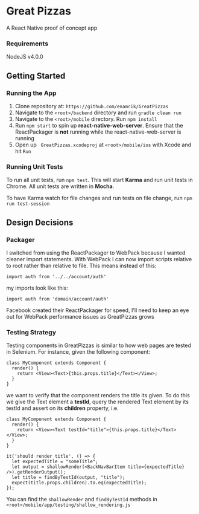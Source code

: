 # Great Pizzas

A React Native proof of concept app

### Requirements

NodeJS v4.0.0 

## Getting Started

### Running the App

1. Clone repository at: `https://github.com/enamrik/GreatPizzas`
2. Navigate to the `<root>/backend` directory and run `gradle clean run`
3. Navigate to the `<root>/mobile` directory. Run `npm install`
4. Run `npm start` to spin up  **react-native-web-server**. Ensure that the ReactPackager is **not** running while the react-native-web-server is running
5. Open up ` GreatPizzas.xcodeproj`  at `<root>/mobile/ios` with Xcode and hit `Run`

### Running Unit Tests

To run all unit tests, run `npm test`. This will start **Karma** and run unit tests in Chrome. All unit tests are written in **Mocha**.

To have Karma watch for file changes and run tests on file change, run `npm run test-session`

## Design Decisions

### Packager

I switched from using the ReactPackager to WebPack because I wanted cleaner import statements. With WebPack I can now import scripts relative to root rather than relative to file. This means instead of this:

    import auth from '../../account/auth'
   
my imports look like this:

    import auth from 'domain/account/auth'

Facebook created their ReactPackager for speed, I'll need to keep an eye out for WebPack performance issues as GreatPizzas grows

### Testing Strategy

Testing components in GreatPizzas is similar to how web pages are tested in Selenium. For instance, given the following component:

	class MyComponent extends Component {
	  render() {
	    return <View><Text>{this.props.title}</Text></View>;
	  }
	}

we want to verify that the component renders the title its given. To do this we give the Text element a **testId**, query the rendered Text element by its testId and assert on its **children** property, i.e.

 	class MyComponent extends Component {
	  render() {
	    return <View><Text testId="title">{this.props.title}</Text></View>;
	  }
	}

	it('should render title', () => {
	  let expectedTitle = "someTitle";
	  let output = shallowRender(<BackNavBarItem title={expectedTitle} />).getRenderOutput();
	  let title = findByTestId(output, "title");
	  expect(title.props.children).to.eq(expectedTitle);
	});

You can find the `shallowRender` and `findByTestId` methods in `<root>/mobile/app/testing/shallow_rendering.js`
	    


